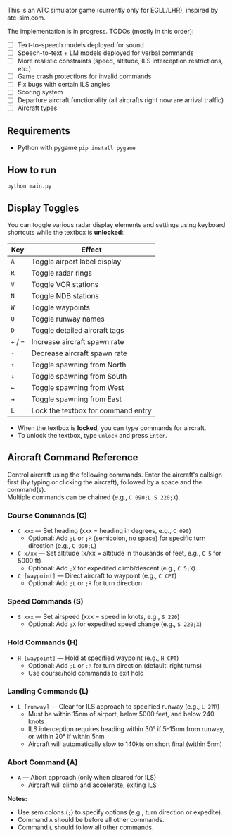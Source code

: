 This is an ATC simulator game (currently only for EGLL/LHR), inspired by atc-sim.com.

The implementation is in progress. TODOs (mostly in this order):
- [ ] Text-to-speech models deployed for sound
- [ ] Speech-to-text + LM models deployed for verbal commands
- [ ] More realistic constraints (speed, altitude, ILS interception restrictions, etc.)
- [ ] Game crash protections for invalid commands
- [ ] Fix bugs with certain ILS angles
- [ ] Scoring system
- [ ] Departure aircraft functionality (all aircrafts right now are arrival traffic)
- [ ] Aircraft types

## Requirements
- Python with pygame `pip install pygame`

## How to run
`python main.py`

## Display Toggles

You can toggle various radar display elements and settings using keyboard shortcuts while the textbox is **unlocked**:

| Key         | Effect                                 |
|-------------|----------------------------------------|
| `A`         | Toggle airport label display           |
| `R`         | Toggle radar rings                     |
| `V`         | Toggle VOR stations                    |
| `N`         | Toggle NDB stations                    |
| `W`         | Toggle waypoints                       |
| `U`         | Toggle runway names                    |
| `D`         | Toggle detailed aircraft tags          |
| `+` / `=`   | Increase aircraft spawn rate           |
| `-`         | Decrease aircraft spawn rate           |
| `↑`         | Toggle spawning from North             |
| `↓`         | Toggle spawning from South             |
| `←`         | Toggle spawning from West              |
| `→`         | Toggle spawning from East              |
| `L`         | Lock the textbox for command entry     |

- When the textbox is **locked**, you can type commands for aircraft.
- To unlock the textbox, type `unlock` and press `Enter`.

## Aircraft Command Reference

Control aircraft using the following commands. Enter the aircraft's callsign first (by typing or clicking the aircraft), followed by a space and the command(s).  
Multiple commands can be chained (e.g., `C 090;L S 220;X`).

### Course Commands (C)
- `C xxx` — Set heading (xxx = heading in degrees, e.g., `C 090`)
  - Optional: Add `;L` or `;R` (semicolon, no space) for specific turn direction (e.g., `C 090;L`)
- `C x/xx` — Set altitude (x/xx = altitude in thousands of feet, e.g., `C 5` for 5000 ft)
  - Optional: Add `;X` for expedited climb/descent (e.g., `C 5;X`)
- `C [waypoint]` — Direct aircraft to waypoint (e.g., `C CPT`)
  - Optional: Add `;L` or `;R` for turn direction

### Speed Commands (S)
- `S xxx` — Set airspeed (xxx = speed in knots, e.g., `S 220`)
  - Optional: Add `;X` for expedited speed change (e.g., `S 220;X`)

### Hold Commands (H)
- `H [waypoint]` — Hold at specified waypoint (e.g., `H CPT`)
  - Optional: Add `;L` or `;R` for turn direction (default: right turns)
  - Use course/hold commands to exit hold

### Landing Commands (L)
- `L [runway]` — Clear for ILS approach to specified runway (e.g., `L 27R`)
  - Must be within 15nm of airport, below 5000 feet, and below 240 knots
  - ILS interception requires heading within 30° if 5–15nm from runway, or within 20° if within 5nm
  - Aircraft will automatically slow to 140kts on short final (within 5nm)

### Abort Command (A)
- `A` — Abort approach (only when cleared for ILS)
  - Aircraft will climb and accelerate, exiting ILS

**Notes:**
- Use semicolons (`;`) to specify options (e.g., turn direction or expedite).
- Command `A` should be before all other commands.
- Command `L` should follow all other commands.
